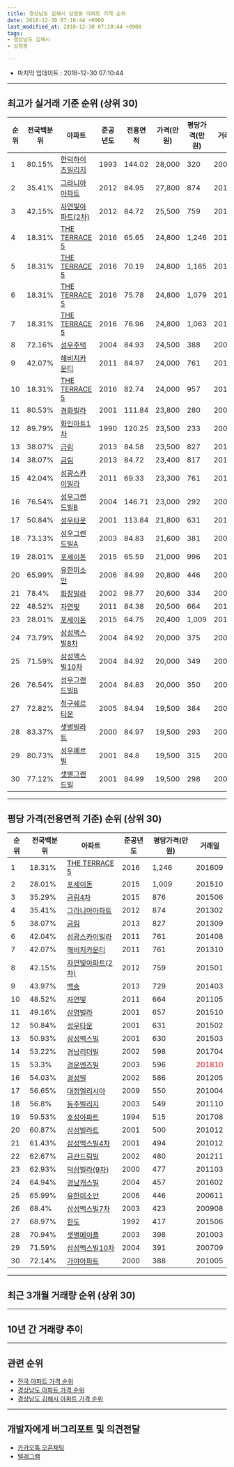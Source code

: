 ```yaml
---
title: 경상남도 김해시 삼정동 아파트 가격 순위
date: 2018-12-30 07:10:44 +0900
last_modified_at: 2018-12-30 07:10:44 +0900
tags:
- 경상남도 김해시
- 삼정동

---
```


* 마지막 업데이트 : 2018-12-30 07:10:44

---

## 최고가 실거래 기준 순위 (상위 30)


|순위|전국백분위|아파트|준공년도|전용면적|가격(만원)|평당가격(만원)|거래일|
|---|---|---|---|---|---|---|---|
|1|80.15%|[한덕하이츠빌리지](https://search.naver.com/search.naver?query=%EA%B2%BD%EC%83%81%EB%82%A8%EB%8F%84+%EA%B9%80%ED%95%B4%EC%8B%9C+%EC%82%BC%EC%A0%95%EB%8F%99+%ED%95%9C%EB%8D%95%ED%95%98%EC%9D%B4%EC%B8%A0%EB%B9%8C%EB%A6%AC%EC%A7%80)|1993|144.02|28,000|320|200909|
|2|35.41%|[그라니아아파트](https://search.naver.com/search.naver?query=%EA%B2%BD%EC%83%81%EB%82%A8%EB%8F%84+%EA%B9%80%ED%95%B4%EC%8B%9C+%EC%82%BC%EC%A0%95%EB%8F%99+%EA%B7%B8%EB%9D%BC%EB%8B%88%EC%95%84%EC%95%84%ED%8C%8C%ED%8A%B8)|2012|84.95|27,800|874|201302|
|3|42.15%|[자연빛아파트(2차)](https://search.naver.com/search.naver?query=%EA%B2%BD%EC%83%81%EB%82%A8%EB%8F%84+%EA%B9%80%ED%95%B4%EC%8B%9C+%EC%82%BC%EC%A0%95%EB%8F%99+%EC%9E%90%EC%97%B0%EB%B9%9B%EC%95%84%ED%8C%8C%ED%8A%B8%282%EC%B0%A8%29)|2012|84.72|25,500|759|201501|
|4|18.31%|[THE TERRACE 5](https://search.naver.com/search.naver?query=%EA%B2%BD%EC%83%81%EB%82%A8%EB%8F%84+%EA%B9%80%ED%95%B4%EC%8B%9C+%EC%82%BC%EC%A0%95%EB%8F%99+THE+TERRACE+5)|2016|65.65|24,800|1,246|201609|
|5|18.31%|[THE TERRACE 5](https://search.naver.com/search.naver?query=%EA%B2%BD%EC%83%81%EB%82%A8%EB%8F%84+%EA%B9%80%ED%95%B4%EC%8B%9C+%EC%82%BC%EC%A0%95%EB%8F%99+THE+TERRACE+5)|2016|70.19|24,800|1,165|201608|
|6|18.31%|[THE TERRACE 5](https://search.naver.com/search.naver?query=%EA%B2%BD%EC%83%81%EB%82%A8%EB%8F%84+%EA%B9%80%ED%95%B4%EC%8B%9C+%EC%82%BC%EC%A0%95%EB%8F%99+THE+TERRACE+5)|2016|75.78|24,800|1,079|201608|
|7|18.31%|[THE TERRACE 5](https://search.naver.com/search.naver?query=%EA%B2%BD%EC%83%81%EB%82%A8%EB%8F%84+%EA%B9%80%ED%95%B4%EC%8B%9C+%EC%82%BC%EC%A0%95%EB%8F%99+THE+TERRACE+5)|2016|76.96|24,800|1,063|201608|
|8|72.16%|[성우주택](https://search.naver.com/search.naver?query=%EA%B2%BD%EC%83%81%EB%82%A8%EB%8F%84+%EA%B9%80%ED%95%B4%EC%8B%9C+%EC%82%BC%EC%A0%95%EB%8F%99+%EC%84%B1%EC%9A%B0%EC%A3%BC%ED%83%9D)|2004|84.93|24,500|388|200906|
|9|42.07%|[해비치카운티](https://search.naver.com/search.naver?query=%EA%B2%BD%EC%83%81%EB%82%A8%EB%8F%84+%EA%B9%80%ED%95%B4%EC%8B%9C+%EC%82%BC%EC%A0%95%EB%8F%99+%ED%95%B4%EB%B9%84%EC%B9%98%EC%B9%B4%EC%9A%B4%ED%8B%B0)|2011|84.97|24,000|761|201310|
|10|18.31%|[THE TERRACE 5](https://search.naver.com/search.naver?query=%EA%B2%BD%EC%83%81%EB%82%A8%EB%8F%84+%EA%B9%80%ED%95%B4%EC%8B%9C+%EC%82%BC%EC%A0%95%EB%8F%99+THE+TERRACE+5)|2016|82.74|24,000|957|201612|
|11|80.53%|[경화빌라](https://search.naver.com/search.naver?query=%EA%B2%BD%EC%83%81%EB%82%A8%EB%8F%84+%EA%B9%80%ED%95%B4%EC%8B%9C+%EC%82%BC%EC%A0%95%EB%8F%99+%EA%B2%BD%ED%99%94%EB%B9%8C%EB%9D%BC)|2001|111.84|23,800|280|200610|
|12|89.79%|[화인아트1차](https://search.naver.com/search.naver?query=%EA%B2%BD%EC%83%81%EB%82%A8%EB%8F%84+%EA%B9%80%ED%95%B4%EC%8B%9C+%EC%82%BC%EC%A0%95%EB%8F%99+%ED%99%94%EC%9D%B8%EC%95%84%ED%8A%B81%EC%B0%A8)|1990|120.25|23,500|233|200602|
|13|38.07%|[금림](https://search.naver.com/search.naver?query=%EA%B2%BD%EC%83%81%EB%82%A8%EB%8F%84+%EA%B9%80%ED%95%B4%EC%8B%9C+%EC%82%BC%EC%A0%95%EB%8F%99+%EA%B8%88%EB%A6%BC)|2013|84.58|23,500|827|201309|
|14|38.07%|[금림](https://search.naver.com/search.naver?query=%EA%B2%BD%EC%83%81%EB%82%A8%EB%8F%84+%EA%B9%80%ED%95%B4%EC%8B%9C+%EC%82%BC%EC%A0%95%EB%8F%99+%EA%B8%88%EB%A6%BC)|2013|84.72|23,400|817|201311|
|15|42.04%|[성광스카이빌라](https://search.naver.com/search.naver?query=%EA%B2%BD%EC%83%81%EB%82%A8%EB%8F%84+%EA%B9%80%ED%95%B4%EC%8B%9C+%EC%82%BC%EC%A0%95%EB%8F%99+%EC%84%B1%EA%B4%91%EC%8A%A4%EC%B9%B4%EC%9D%B4%EB%B9%8C%EB%9D%BC)|2011|69.33|23,300|761|201408|
|16|76.54%|[성우그랜드빌B](https://search.naver.com/search.naver?query=%EA%B2%BD%EC%83%81%EB%82%A8%EB%8F%84+%EA%B9%80%ED%95%B4%EC%8B%9C+%EC%82%BC%EC%A0%95%EB%8F%99+%EC%84%B1%EC%9A%B0%EA%B7%B8%EB%9E%9C%EB%93%9C%EB%B9%8CB)|2004|146.71|23,000|292|200712|
|17|50.84%|[성우타운](https://search.naver.com/search.naver?query=%EA%B2%BD%EC%83%81%EB%82%A8%EB%8F%84+%EA%B9%80%ED%95%B4%EC%8B%9C+%EC%82%BC%EC%A0%95%EB%8F%99+%EC%84%B1%EC%9A%B0%ED%83%80%EC%9A%B4)|2001|113.84|21,800|631|201502|
|18|73.13%|[성우그랜드빌A](https://search.naver.com/search.naver?query=%EA%B2%BD%EC%83%81%EB%82%A8%EB%8F%84+%EA%B9%80%ED%95%B4%EC%8B%9C+%EC%82%BC%EC%A0%95%EB%8F%99+%EC%84%B1%EC%9A%B0%EA%B7%B8%EB%9E%9C%EB%93%9C%EB%B9%8CA)|2003|84.83|21,600|381|200603|
|19|28.01%|[포세이돈](https://search.naver.com/search.naver?query=%EA%B2%BD%EC%83%81%EB%82%A8%EB%8F%84+%EA%B9%80%ED%95%B4%EC%8B%9C+%EC%82%BC%EC%A0%95%EB%8F%99+%ED%8F%AC%EC%84%B8%EC%9D%B4%EB%8F%88)|2015|65.59|21,000|996|201510|
|20|65.99%|[유한미소안](https://search.naver.com/search.naver?query=%EA%B2%BD%EC%83%81%EB%82%A8%EB%8F%84+%EA%B9%80%ED%95%B4%EC%8B%9C+%EC%82%BC%EC%A0%95%EB%8F%99+%EC%9C%A0%ED%95%9C%EB%AF%B8%EC%86%8C%EC%95%88)|2006|84.99|20,800|446|200611|
|21|78.4%|[화창빌라](https://search.naver.com/search.naver?query=%EA%B2%BD%EC%83%81%EB%82%A8%EB%8F%84+%EA%B9%80%ED%95%B4%EC%8B%9C+%EC%82%BC%EC%A0%95%EB%8F%99+%ED%99%94%EC%B0%BD%EB%B9%8C%EB%9D%BC)|2002|98.77|20,600|334|200605|
|22|48.52%|[자연빛](https://search.naver.com/search.naver?query=%EA%B2%BD%EC%83%81%EB%82%A8%EB%8F%84+%EA%B9%80%ED%95%B4%EC%8B%9C+%EC%82%BC%EC%A0%95%EB%8F%99+%EC%9E%90%EC%97%B0%EB%B9%9B)|2011|84.38|20,500|664|201105|
|23|28.01%|[포세이돈](https://search.naver.com/search.naver?query=%EA%B2%BD%EC%83%81%EB%82%A8%EB%8F%84+%EA%B9%80%ED%95%B4%EC%8B%9C+%EC%82%BC%EC%A0%95%EB%8F%99+%ED%8F%AC%EC%84%B8%EC%9D%B4%EB%8F%88)|2015|64.75|20,400|1,009|201510|
|24|73.79%|[삼성맥스빌8차](https://search.naver.com/search.naver?query=%EA%B2%BD%EC%83%81%EB%82%A8%EB%8F%84+%EA%B9%80%ED%95%B4%EC%8B%9C+%EC%82%BC%EC%A0%95%EB%8F%99+%EC%82%BC%EC%84%B1%EB%A7%A5%EC%8A%A4%EB%B9%8C8%EC%B0%A8)|2004|84.92|20,000|375|200609|
|25|71.59%|[삼성맥스빌10차](https://search.naver.com/search.naver?query=%EA%B2%BD%EC%83%81%EB%82%A8%EB%8F%84+%EA%B9%80%ED%95%B4%EC%8B%9C+%EC%82%BC%EC%A0%95%EB%8F%99+%EC%82%BC%EC%84%B1%EB%A7%A5%EC%8A%A4%EB%B9%8C10%EC%B0%A8)|2004|84.92|20,000|349|200803|
|26|76.54%|[성우그랜드빌B](https://search.naver.com/search.naver?query=%EA%B2%BD%EC%83%81%EB%82%A8%EB%8F%84+%EA%B9%80%ED%95%B4%EC%8B%9C+%EC%82%BC%EC%A0%95%EB%8F%99+%EC%84%B1%EC%9A%B0%EA%B7%B8%EB%9E%9C%EB%93%9C%EB%B9%8CB)|2004|84.83|20,000|350|200903|
|27|72.82%|[청구쉐르타운](https://search.naver.com/search.naver?query=%EA%B2%BD%EC%83%81%EB%82%A8%EB%8F%84+%EA%B9%80%ED%95%B4%EC%8B%9C+%EC%82%BC%EC%A0%95%EB%8F%99+%EC%B2%AD%EA%B5%AC%EC%89%90%EB%A5%B4%ED%83%80%EC%9A%B4)|2005|84.94|19,500|384|200611|
|28|83.37%|[샛별빌라트](https://search.naver.com/search.naver?query=%EA%B2%BD%EC%83%81%EB%82%A8%EB%8F%84+%EA%B9%80%ED%95%B4%EC%8B%9C+%EC%82%BC%EC%A0%95%EB%8F%99+%EC%83%9B%EB%B3%84%EB%B9%8C%EB%9D%BC%ED%8A%B8)|2000|84.97|19,500|293|200802|
|29|80.73%|[성우메르빌](https://search.naver.com/search.naver?query=%EA%B2%BD%EC%83%81%EB%82%A8%EB%8F%84+%EA%B9%80%ED%95%B4%EC%8B%9C+%EC%82%BC%EC%A0%95%EB%8F%99+%EC%84%B1%EC%9A%B0%EB%A9%94%EB%A5%B4%EB%B9%8C)|2001|84.8|19,500|315|200608|
|30|77.12%|[샛별그랜드빌](https://search.naver.com/search.naver?query=%EA%B2%BD%EC%83%81%EB%82%A8%EB%8F%84+%EA%B9%80%ED%95%B4%EC%8B%9C+%EC%82%BC%EC%A0%95%EB%8F%99+%EC%83%9B%EB%B3%84%EA%B7%B8%EB%9E%9C%EB%93%9C%EB%B9%8C)|2001|84.99|19,500|298|200609|


---

## 평당 가격(전용면적 기준) 순위 (상위 30)


|순위|전국백분위|아파트|준공년도|평당가격(만원)|거래일|
|---|---|---|---|---|---|
|1|18.31%|[THE TERRACE 5](https://search.naver.com/search.naver?query=%EA%B2%BD%EC%83%81%EB%82%A8%EB%8F%84+%EA%B9%80%ED%95%B4%EC%8B%9C+%EC%82%BC%EC%A0%95%EB%8F%99+THE+TERRACE+5)|2016|1,246|201609|
|2|28.01%|[포세이돈](https://search.naver.com/search.naver?query=%EA%B2%BD%EC%83%81%EB%82%A8%EB%8F%84+%EA%B9%80%ED%95%B4%EC%8B%9C+%EC%82%BC%EC%A0%95%EB%8F%99+%ED%8F%AC%EC%84%B8%EC%9D%B4%EB%8F%88)|2015|1,009|201510|
|3|35.29%|[금림4차](https://search.naver.com/search.naver?query=%EA%B2%BD%EC%83%81%EB%82%A8%EB%8F%84+%EA%B9%80%ED%95%B4%EC%8B%9C+%EC%82%BC%EC%A0%95%EB%8F%99+%EA%B8%88%EB%A6%BC4%EC%B0%A8)|2015|876|201506|
|4|35.41%|[그라니아아파트](https://search.naver.com/search.naver?query=%EA%B2%BD%EC%83%81%EB%82%A8%EB%8F%84+%EA%B9%80%ED%95%B4%EC%8B%9C+%EC%82%BC%EC%A0%95%EB%8F%99+%EA%B7%B8%EB%9D%BC%EB%8B%88%EC%95%84%EC%95%84%ED%8C%8C%ED%8A%B8)|2012|874|201302|
|5|38.07%|[금림](https://search.naver.com/search.naver?query=%EA%B2%BD%EC%83%81%EB%82%A8%EB%8F%84+%EA%B9%80%ED%95%B4%EC%8B%9C+%EC%82%BC%EC%A0%95%EB%8F%99+%EA%B8%88%EB%A6%BC)|2013|827|201309|
|6|42.04%|[성광스카이빌라](https://search.naver.com/search.naver?query=%EA%B2%BD%EC%83%81%EB%82%A8%EB%8F%84+%EA%B9%80%ED%95%B4%EC%8B%9C+%EC%82%BC%EC%A0%95%EB%8F%99+%EC%84%B1%EA%B4%91%EC%8A%A4%EC%B9%B4%EC%9D%B4%EB%B9%8C%EB%9D%BC)|2011|761|201408|
|7|42.07%|[해비치카운티](https://search.naver.com/search.naver?query=%EA%B2%BD%EC%83%81%EB%82%A8%EB%8F%84+%EA%B9%80%ED%95%B4%EC%8B%9C+%EC%82%BC%EC%A0%95%EB%8F%99+%ED%95%B4%EB%B9%84%EC%B9%98%EC%B9%B4%EC%9A%B4%ED%8B%B0)|2011|761|201310|
|8|42.15%|[자연빛아파트(2차)](https://search.naver.com/search.naver?query=%EA%B2%BD%EC%83%81%EB%82%A8%EB%8F%84+%EA%B9%80%ED%95%B4%EC%8B%9C+%EC%82%BC%EC%A0%95%EB%8F%99+%EC%9E%90%EC%97%B0%EB%B9%9B%EC%95%84%ED%8C%8C%ED%8A%B8%282%EC%B0%A8%29)|2012|759|201501|
|9|43.97%|[백송](https://search.naver.com/search.naver?query=%EA%B2%BD%EC%83%81%EB%82%A8%EB%8F%84+%EA%B9%80%ED%95%B4%EC%8B%9C+%EC%82%BC%EC%A0%95%EB%8F%99+%EB%B0%B1%EC%86%A1)|2013|729|201403|
|10|48.52%|[자연빛](https://search.naver.com/search.naver?query=%EA%B2%BD%EC%83%81%EB%82%A8%EB%8F%84+%EA%B9%80%ED%95%B4%EC%8B%9C+%EC%82%BC%EC%A0%95%EB%8F%99+%EC%9E%90%EC%97%B0%EB%B9%9B)|2011|664|201105|
|11|49.16%|[삼영빌라](https://search.naver.com/search.naver?query=%EA%B2%BD%EC%83%81%EB%82%A8%EB%8F%84+%EA%B9%80%ED%95%B4%EC%8B%9C+%EC%82%BC%EC%A0%95%EB%8F%99+%EC%82%BC%EC%98%81%EB%B9%8C%EB%9D%BC)|2001|657|201510|
|12|50.84%|[성우타운](https://search.naver.com/search.naver?query=%EA%B2%BD%EC%83%81%EB%82%A8%EB%8F%84+%EA%B9%80%ED%95%B4%EC%8B%9C+%EC%82%BC%EC%A0%95%EB%8F%99+%EC%84%B1%EC%9A%B0%ED%83%80%EC%9A%B4)|2001|631|201502|
|13|50.93%|[삼성맥스빌](https://search.naver.com/search.naver?query=%EA%B2%BD%EC%83%81%EB%82%A8%EB%8F%84+%EA%B9%80%ED%95%B4%EC%8B%9C+%EC%82%BC%EC%A0%95%EB%8F%99+%EC%82%BC%EC%84%B1%EB%A7%A5%EC%8A%A4%EB%B9%8C)|2001|630|201503|
|14|53.22%|[경남리더빌](https://search.naver.com/search.naver?query=%EA%B2%BD%EC%83%81%EB%82%A8%EB%8F%84+%EA%B9%80%ED%95%B4%EC%8B%9C+%EC%82%BC%EC%A0%95%EB%8F%99+%EA%B2%BD%EB%82%A8%EB%A6%AC%EB%8D%94%EB%B9%8C)|2002|598|201704|
|15|53.3%|[경운엔즈빌](https://search.naver.com/search.naver?query=%EA%B2%BD%EC%83%81%EB%82%A8%EB%8F%84+%EA%B9%80%ED%95%B4%EC%8B%9C+%EC%82%BC%EC%A0%95%EB%8F%99+%EA%B2%BD%EC%9A%B4%EC%97%94%EC%A6%88%EB%B9%8C)|2003|596|<span style="color:red">201810</span>|
|16|54.03%|[경성빌](https://search.naver.com/search.naver?query=%EA%B2%BD%EC%83%81%EB%82%A8%EB%8F%84+%EA%B9%80%ED%95%B4%EC%8B%9C+%EC%82%BC%EC%A0%95%EB%8F%99+%EA%B2%BD%EC%84%B1%EB%B9%8C)|2002|586|201205|
|17|56.65%|[대정엘리시아](https://search.naver.com/search.naver?query=%EA%B2%BD%EC%83%81%EB%82%A8%EB%8F%84+%EA%B9%80%ED%95%B4%EC%8B%9C+%EC%82%BC%EC%A0%95%EB%8F%99+%EB%8C%80%EC%A0%95%EC%97%98%EB%A6%AC%EC%8B%9C%EC%95%84)|2009|550|201004|
|18|56.8%|[동주빌리지](https://search.naver.com/search.naver?query=%EA%B2%BD%EC%83%81%EB%82%A8%EB%8F%84+%EA%B9%80%ED%95%B4%EC%8B%9C+%EC%82%BC%EC%A0%95%EB%8F%99+%EB%8F%99%EC%A3%BC%EB%B9%8C%EB%A6%AC%EC%A7%80)|2003|549|201110|
|19|59.53%|[호성아파트](https://search.naver.com/search.naver?query=%EA%B2%BD%EC%83%81%EB%82%A8%EB%8F%84+%EA%B9%80%ED%95%B4%EC%8B%9C+%EC%82%BC%EC%A0%95%EB%8F%99+%ED%98%B8%EC%84%B1%EC%95%84%ED%8C%8C%ED%8A%B8)|1994|515|201708|
|20|60.87%|[삼성빌라트](https://search.naver.com/search.naver?query=%EA%B2%BD%EC%83%81%EB%82%A8%EB%8F%84+%EA%B9%80%ED%95%B4%EC%8B%9C+%EC%82%BC%EC%A0%95%EB%8F%99+%EC%82%BC%EC%84%B1%EB%B9%8C%EB%9D%BC%ED%8A%B8)|2001|500|201012|
|21|61.43%|[삼성맥스빌4차](https://search.naver.com/search.naver?query=%EA%B2%BD%EC%83%81%EB%82%A8%EB%8F%84+%EA%B9%80%ED%95%B4%EC%8B%9C+%EC%82%BC%EC%A0%95%EB%8F%99+%EC%82%BC%EC%84%B1%EB%A7%A5%EC%8A%A4%EB%B9%8C4%EC%B0%A8)|2001|494|201012|
|22|62.67%|[금관드림빌](https://search.naver.com/search.naver?query=%EA%B2%BD%EC%83%81%EB%82%A8%EB%8F%84+%EA%B9%80%ED%95%B4%EC%8B%9C+%EC%82%BC%EC%A0%95%EB%8F%99+%EA%B8%88%EA%B4%80%EB%93%9C%EB%A6%BC%EB%B9%8C)|2002|480|201211|
|23|62.93%|[덕삼빌라(9차)](https://search.naver.com/search.naver?query=%EA%B2%BD%EC%83%81%EB%82%A8%EB%8F%84+%EA%B9%80%ED%95%B4%EC%8B%9C+%EC%82%BC%EC%A0%95%EB%8F%99+%EB%8D%95%EC%82%BC%EB%B9%8C%EB%9D%BC%289%EC%B0%A8%29)|2000|477|201103|
|24|64.94%|[경남캐스빌](https://search.naver.com/search.naver?query=%EA%B2%BD%EC%83%81%EB%82%A8%EB%8F%84+%EA%B9%80%ED%95%B4%EC%8B%9C+%EC%82%BC%EC%A0%95%EB%8F%99+%EA%B2%BD%EB%82%A8%EC%BA%90%EC%8A%A4%EB%B9%8C)|2004|457|201602|
|25|65.99%|[유한미소안](https://search.naver.com/search.naver?query=%EA%B2%BD%EC%83%81%EB%82%A8%EB%8F%84+%EA%B9%80%ED%95%B4%EC%8B%9C+%EC%82%BC%EC%A0%95%EB%8F%99+%EC%9C%A0%ED%95%9C%EB%AF%B8%EC%86%8C%EC%95%88)|2006|446|200611|
|26|68.4%|[삼성맥스빌7차](https://search.naver.com/search.naver?query=%EA%B2%BD%EC%83%81%EB%82%A8%EB%8F%84+%EA%B9%80%ED%95%B4%EC%8B%9C+%EC%82%BC%EC%A0%95%EB%8F%99+%EC%82%BC%EC%84%B1%EB%A7%A5%EC%8A%A4%EB%B9%8C7%EC%B0%A8)|2003|423|200908|
|27|68.97%|[한도](https://search.naver.com/search.naver?query=%EA%B2%BD%EC%83%81%EB%82%A8%EB%8F%84+%EA%B9%80%ED%95%B4%EC%8B%9C+%EC%82%BC%EC%A0%95%EB%8F%99+%ED%95%9C%EB%8F%84)|1992|417|201506|
|28|70.94%|[샛별메이플](https://search.naver.com/search.naver?query=%EA%B2%BD%EC%83%81%EB%82%A8%EB%8F%84+%EA%B9%80%ED%95%B4%EC%8B%9C+%EC%82%BC%EC%A0%95%EB%8F%99+%EC%83%9B%EB%B3%84%EB%A9%94%EC%9D%B4%ED%94%8C)|2003|398|201003|
|29|71.59%|[삼성맥스빌10차](https://search.naver.com/search.naver?query=%EA%B2%BD%EC%83%81%EB%82%A8%EB%8F%84+%EA%B9%80%ED%95%B4%EC%8B%9C+%EC%82%BC%EC%A0%95%EB%8F%99+%EC%82%BC%EC%84%B1%EB%A7%A5%EC%8A%A4%EB%B9%8C10%EC%B0%A8)|2004|391|200709|
|30|72.14%|[가야아파트](https://search.naver.com/search.naver?query=%EA%B2%BD%EC%83%81%EB%82%A8%EB%8F%84+%EA%B9%80%ED%95%B4%EC%8B%9C+%EC%82%BC%EC%A0%95%EB%8F%99+%EA%B0%80%EC%95%BC%EC%95%84%ED%8C%8C%ED%8A%B8)|2000|388|201005|


---

## 최근 3개월 거래량 순위 (상위 30)


<div style="width:100%;">
    <canvas id="deal_count_ranking" height="250"></canvas>
</div>


<script>
new Chart(document.getElementById("deal_count_ranking"), {
    type: 'horizontalBar',
    data: {
        labels: ['행운아트빌라', '청구하이트빌라', '유한미소안', '청해', '성우그랜드빌A', '신성빌라(9차)', '경운엔즈빌', '가야아파트(3차)', '성우주택', '유신주택', '럭키그린', '삼성맥스빌10차', '성우그랜드빌B'],
        datasets: [{
            label: '실거래 수',
            data: [2, 1, 1, 1, 1, 1, 1, 1, 1, 1, 1, 1, 1],
            borderColor: "rgba(255, 0, 128, 1)",
            backgroundColor: "rgba(255, 0, 128, 0.5)",
            fill: false,
        }]
    },
    options: {
        responsive: true,
        title: {
            display: true,
            text: '최근 3개월 거래량 순위'
        },
        tooltips: {
            mode: 'index',
            intersect: false,
            callbacks: {
                title: function(tooltipItems, data) {
                    return "실거래 수:";
                },
                label: function(tooltipItem, data) {
                    return data.labels[tooltipItem.index] + ": " + tooltipItem.xLabel;
                }
            }
        },
        hover: {
            mode: 'nearest',
            intersect: true
        },
        scales: {
            xAxes: [{
                display: true,
                scaleLabel: {
                    display: true,
                    labelString: '실거래 수'
                },
                ticks: {
                    suggestedMin: 0,
                }
            }],
            yAxes: [{
                display: true,
                ticks: {
                    autoSkip: false,
                    callback: function(value, index, values) {
                        if (value.length > 15)
                            return value.substr(0, 13) + "...";
                        else
                            return value;
                    }
                },
                scaleLabel: {
                    display: false,
                }
            }]
        }
    }
});

</script>


---

## 10년 간 거래량 추이


<div style="width:100%;">
    <canvas id="deal_progress" height="250"></canvas>
</div>

<script>
new Chart(document.getElementById("deal_progress"), {
    type: 'line',
    data: {
        labels: ['200812','200901','200902','200903','200904','200905','200906','200907','200908','200909','200910','200911','200912','201001','201002','201003','201004','201005','201006','201007','201008','201009','201010','201011','201012','201101','201102','201103','201104','201105','201106','201107','201108','201109','201110','201111','201112','201201','201202','201203','201204','201205','201206','201207','201208','201209','201210','201211','201212','201301','201302','201303','201304','201305','201306','201307','201308','201309','201310','201311','201312','201401','201402','201403','201404','201405','201406','201407','201408','201409','201410','201411','201412','201501','201502','201503','201504','201505','201506','201507','201508','201509','201510','201511','201512','201601','201602','201603','201604','201605','201606','201607','201608','201609','201610','201611','201612','201701','201702','201703','201704','201705','201706','201707','201708','201709','201710','201711','201712','201801','201802','201803','201804','201805','201806','201807','201808','201809','201810','201811','201812'],
        datasets: [{
            label: '실거래 수',
            pointRadius: 1,
            data: [5, 10, 15, 15, 11, 17, 20, 16, 9, 19, 17, 13, 12, 15, 10, 25, 19, 24, 22, 18, 20, 17, 22, 23, 16, 14, 12, 12, 8, 9, 11, 9, 7, 11, 12, 10, 9, 11, 13, 15, 8, 9, 11, 8, 10, 6, 17, 16, 9, 5, 17, 20, 13, 13, 13, 8, 6, 15, 24, 14, 13, 10, 12, 22, 24, 13, 7, 9, 9, 13, 22, 11, 13, 15, 11, 16, 23, 8, 15, 10, 15, 13, 36, 13, 11, 8, 13, 17, 16, 15, 12, 5, 19, 8, 15, 14, 8, 8, 9, 15, 15, 8, 7, 8, 2, 11, 6, 4, 0, 3, 3, 5, 5, 8, 7, 4, 3, 2, 9, 5, 0],
            borderColor: "rgba(255, 201, 14, 1)",
            backgroundColor: "rgba(255, 201, 14, 0.5)",
            fill: true,
        }]
    },
    options: {
        responsive: true,
        title: {
            display: true,
            text: '10년간 거래량 추이'
        },
        tooltips: {
            mode: 'index',
            intersect: false,
        },
        hover: {
            mode: 'nearest',
            intersect: true
        },
        scales: {
            xAxes: [{
                display: true,
                scaleLabel: {
                    display: true,
                    labelString: '년/월'
                }
            }],
            yAxes: [{
                display: true,
                ticks: {
                    suggestedMin: 0,
                },
                scaleLabel: {
                    display: true,
                    labelString: '실거래 수'
                }
            }]
        }
    }
});

</script>


---

## 관련 순위

- [전국 아파트 가격 순위](https://inasie.github.io/apt-ranking/전국)
- [경상남도 아파트 가격 순위](https://inasie.github.io/apt-ranking/경상남도)
- [경상남도 김해시 아파트 가격 순위](https://inasie.github.io/apt-ranking/경상남도-김해시)


---

## 개발자에게 버그리포트 및 의견전달

- [카카오톡 오픈채팅](https://open.kakao.com/o/gLJUAP4)
- [텔레그램](https://t.me/inasie)

